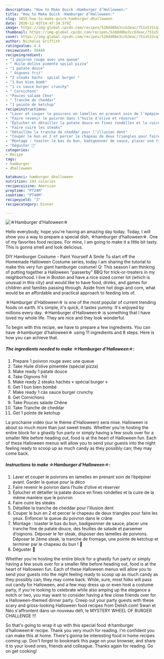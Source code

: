```yaml
---
description: "How to Make Quick ☆Hamburger d’Halloween☆"
title: "How to Make Quick ☆Hamburger d’Halloween☆"
slug: 1855-how-to-make-quick-hamburger-dhalloween
date: 2020-12-03T14:47:34.579Z
image: https://img-global.cpcdn.com/recipes/528dd8be3ccb3eac/751x532cq70/☆hamburger-dhalloween☆-photo-principale-de-la-recette.jpg
thumbnail: https://img-global.cpcdn.com/recipes/528dd8be3ccb3eac/751x532cq70/☆hamburger-dhalloween☆-photo-principale-de-la-recette.jpg
cover: https://img-global.cpcdn.com/recipes/528dd8be3ccb3eac/751x532cq70/☆hamburger-dhalloween☆-photo-principale-de-la-recette.jpg
author: Nicholas Griffith
ratingvalue: 4.4
reviewcount: 38440
recipeingredient:
- "1 poivron rouge avec une queue"
- " Huile dolive pimente spcial pizza"
- "1 patate douce"
- " Oignons frit"
- "2 steaks hachs  spcial burger "
- "1 bun bien bomb"
- "1 cs sauce burger crunchy"
- " Cornichons"
- "Pouces salade Chne"
- " Tranche de cheddar"
- "1 pointe de ketchup"
recipeinstructions:
- "Laver et couper le poivrons en lamelles en prenant soin de l’épépiner avant. Garder la queue pour la déco"
- "Faire revenir le poivron dans l’huile d’olive et réserver"
- "Éplucher et détailler la patate douce en fines rondelles et la cuire de la même manière que le poivron"
- "Faire cuire les steaks"
- "Détaillée la tranche de cheddar pour l’illusion dent"
- "Couper le bun en 2 et percer le chapeau de deux triangles pour faire les yeux. Enfoncer la queue du poivron dans le crâne"
- "Montage : toaster le bas du bun, badigeonner de sauce, placer une tranche fine de patate douce, des feuilles de salade et parsemer d’oignons. Déposer le 1er steak, disposer des lamelles de poivrons. Déposer le 2ème steak, la tranche de fromage, une pointe de ketchup et terminer par le chapeau du bun ! 🎃"
- "Déguster 👻"
categories:
- Recipe
tags:
- hamburger
- dhalloween

katakunci: hamburger dhalloween 
nutrition: 193 calories
recipecuisine: American
preptime: "PT24M"
cooktime: "PT48M"
recipeyield: "3"
recipecategory: Dinner

---
```



![☆Hamburger d’Halloween☆](https://img-global.cpcdn.com/recipes/528dd8be3ccb3eac/751x532cq70/☆hamburger-dhalloween☆-photo-principale-de-la-recette.jpg)

Hello everybody, hope you're having an amazing day today. Today, I will show you a way to prepare a special dish, ☆hamburger d’halloween☆. One of my favorites food recipes. For mine, I am going to make it a little bit tasty. This is gonna smell and look delicious.

DIY Hamburger Costume - Paint Yourself A Smile To start off the Homemade Halloween Costume series, today I am sharing the tutorial to make this very fun giant hamburger costume! Q: This season I am thinking of putting together a Halloween &#34;passerby&#34; BBQ for trick-or-treaters in my neighborhood. I live in Boston and have a nice sized corner lot (which is unusual in this city) and would like to have food, drinks, and games for children and families passing through. Aside from hot dogs and corn, what would be an affordable and practical approach to feeding lots of.

☆Hamburger d’Halloween☆ is one of the most popular of current trending foods on earth. It's simple, it's quick, it tastes yummy. It's enjoyed by millions every day. ☆Hamburger d’Halloween☆ is something that I have loved my whole life. They are nice and they look wonderful.


To begin with this recipe, we have to prepare a few ingredients. You can have ☆hamburger d’halloween☆ using 11 ingredients and 8 steps. Here is how you can achieve that.

<!--inarticleads1-->

##### The ingredients needed to make ☆Hamburger d’Halloween☆:

1. Prepare 1 poivron rouge avec une queue
1. Take  Huile d’olive pimentée (spécial pizza)
1. Make ready 1 patate douce
1. Take  Oignons frit
1. Make ready 2 steaks hachés « spécial burger »
1. Get 1 bun bien bombé
1. Make ready 1 càs sauce burger crunchy
1. Get  Cornichons
1. Take Pouces salade Chêne
1. Take  Tranche de cheddar
1. Get 1 pointe de ketchup


La prochaine vidéo (sur le thème d&#39;Halloween) sera mise. Halloween is about so much more than just sweet treats. Whether you&#39;re hosting the entire block for a ghastly fun party or simply having a few souls over for a smaller fête before heading out, food is at the heart of Halloween fun. Each of these Halloween menus will allow you to send your guests into the night feeling ready to scoop up as much candy as they possibly can; they may come back. 

<!--inarticleads2-->

##### Instructions to make ☆Hamburger d’Halloween☆:

1. Laver et couper le poivrons en lamelles en prenant soin de l’épépiner avant. Garder la queue pour la déco
1. Faire revenir le poivron dans l’huile d’olive et réserver
1. Éplucher et détailler la patate douce en fines rondelles et la cuire de la même manière que le poivron
1. Faire cuire les steaks
1. Détaillée la tranche de cheddar pour l’illusion dent
1. Couper le bun en 2 et percer le chapeau de deux triangles pour faire les yeux. Enfoncer la queue du poivron dans le crâne
1. Montage : toaster le bas du bun, badigeonner de sauce, placer une tranche fine de patate douce, des feuilles de salade et parsemer d’oignons. Déposer le 1er steak, disposer des lamelles de poivrons. Déposer le 2ème steak, la tranche de fromage, une pointe de ketchup et terminer par le chapeau du bun ! 🎃
1. Déguster 👻


Whether you&#39;re hosting the entire block for a ghastly fun party or simply having a few souls over for a smaller fête before heading out, food is at the heart of Halloween fun. Each of these Halloween menus will allow you to send your guests into the night feeling ready to scoop up as much candy as they possibly can; they may come back. While, sure, most folks will pass out candy for Halloween, and a few may dress up or even host a costume party, if you&#39;re looking to celebrate while also amping up the elegance a notch or two, you may want to consider having a few close friends over for a Halloween-themed dinner party. Creep out your party guests with these scary and gross-looking Halloween food recipes from Delish.com! Swan et Néo s&#39;affrontent dans un nouveau défi, le MYSTERY WHEEL OF BURGER CHALLENGE !!! 

So that's going to wrap it up with this special food ☆hamburger d’halloween☆ recipe. Thank you very much for reading. I'm confident you can make this at home. There's gonna be interesting food in home recipes coming up. Don't forget to bookmark this page on your browser, and share it to your loved ones, friends and colleague. Thanks again for reading. Go on get cooking!
